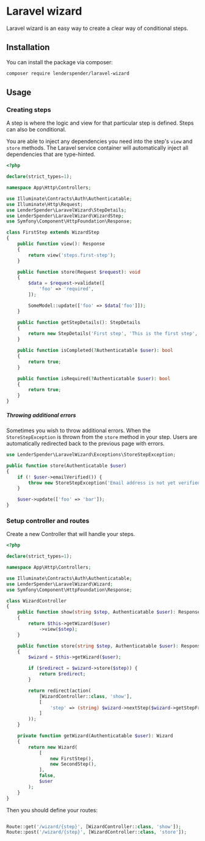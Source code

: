 # Laravel wizard
Laravel wizard is an easy way to create a clear way of conditional steps. 

## Installation

You can install the package via composer:
```bash
composer require lenderspender/laravel-wizard
```

## Usage

### Creating steps
A step is where the logic and view for that particular step is defined. Steps can also be conditional.

You are able to inject any dependencies you need into the step's `view` and `store` methods. The Laravel service container will automatically inject all dependencies that are type-hinted.

```php
<?php

declare(strict_types=1);

namespace App\Http\Controllers;

use Illuminate\Contracts\Auth\Authenticatable;
use Illuminate\Http\Request;
use LenderSpender\LaravelWizard\StepDetails;
use LenderSpender\LaravelWizard\WizardStep;
use Symfony\Component\HttpFoundation\Response;

class FirstStep extends WizardStep
{
    public function view(): Response
    {
        return view('steps.first-step');
    }

    public function store(Request $request): void
    {
        $data = $request->validate([
            'foo' => 'required',
        ]);

        SomeModel::update(['foo' => $data['foo']]);
    }

    public function getStepDetails(): StepDetails
    {
        return new StepDetails('First step', 'This is the first step', 'first-step');
    }

    public function isCompleted(?Authenticatable $user): bool
    {
        return true;
    }

    public function isRequired(?Authenticatable $user): bool
    {
        return true;
    }
}
``` 

##### Throwing additional errors
Sometimes you wish to throw additional errors. When the `StoreStepException` is thrown from the `store` method in your step.
Users are automatically redirected back to the previous page with errors.

```php
use LenderSpender\LaravelWizard\Exceptions\StoreStepException;

public function store(Authenticatable $user)
{
    if (! $user->emailVerified()) {
        throw new StoreStepException('Email address is not yet verified');
    }

    $user->update(['foo' => 'bar']);
}
``` 

### Setup controller and routes

Create a new Controller that will handle your steps.

```php
<?php

declare(strict_types=1);

namespace App\Http\Controllers;

use Illuminate\Contracts\Auth\Authenticatable;
use LenderSpender\LaravelWizard\Wizard;
use Symfony\Component\HttpFoundation\Response;

class WizardController
{
    public function show(string $step, Authenticatable $user): Response
    {
        return $this->getWizard($user)
            ->view($step);
    }

    public function store(string $step, Authenticatable $user): Response
    {
        $wizard = $this->getWizard($user);

        if ($redirect = $wizard->store($step)) {
            return $redirect;
        }

        return redirect(action(
            [WizardController::class, 'show'],
            [
                'step' => (string) $wizard->nextStep($wizard->getStepFromSlug($step)),
            ]
        ));
    }

    private function getWizard(Authenticatable $user): Wizard
    {
        return new Wizard(
            [
                new FirstStep(),
                new SecondStep(),
            ],
            false,
            $user
        );
    }
}
``` 

Then you should define your routes:

```php

Route::get('/wizard/{step}', [WizardController::class, 'show']);
Route::post('/wizard/{step}', [WizardController::class, 'store']);
```

